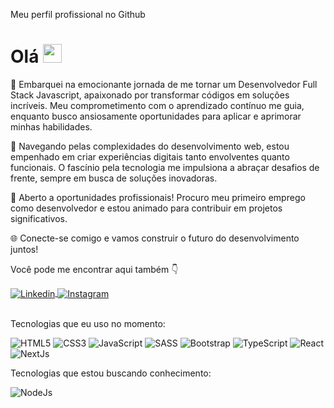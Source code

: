 Meu perfil profissional no Github

# Olá <img src="https://media.giphy.com/media/hvRJCLFzcasrR4ia7z/giphy.gif" width="30">

🚀 Embarquei na emocionante jornada de me tornar um Desenvolvedor Full Stack Javascript, apaixonado por transformar códigos em soluções incríveis. Meu comprometimento com o aprendizado contínuo me guia, enquanto busco ansiosamente oportunidades para aplicar e aprimorar minhas habilidades.

📘 Navegando pelas complexidades do desenvolvimento web, estou empenhado em criar experiências digitais tanto envolventes quanto funcionais. O fascínio pela tecnologia me impulsiona a abraçar desafios de frente, sempre em busca de soluções inovadoras.

💼 Aberto a oportunidades profissionais! Procuro meu primeiro emprego como desenvolvedor e estou animado para contribuir em projetos significativos.

🌐 Conecte-se comigo e vamos construir o futuro do desenvolvimento juntos!

Você pode me encontrar aqui também 👇

<div>

<a href="https://www.linkedin.com/in/gabrielamaral22/" target="_blank">
 <img align="center" src="https://img.shields.io/badge/LinkedIn-0077B5?style=for-the-badge&logo=linkedin&logoColor=white" alt="Linkedin"/>
</a>

<a href="https://www.instagram.com/gabrieel.amaraal/?theme=dark" target="_blank">
<img align="center" src="https://img.shields.io/badge/Instagram-%23E4405F.svg?style=for-the-badge&logo=Instagram&logoColor=white" alt="Instagram"/>
</a>

</div>

<br>

Tecnologias que eu uso no momento:

![HTML5](https://img.shields.io/badge/html5-%23E34F26.svg?style=for-the-badge&logo=html5&logoColor=white)
![CSS3](https://img.shields.io/badge/css3-%231572B6.svg?style=for-the-badge&logo=css3&logoColor=white)
![JavaScript](https://img.shields.io/badge/javascript-%23323330.svg?style=for-the-badge&logo=javascript&logoColor=%23F7DF1E)
![SASS](https://img.shields.io/badge/SASS-hotpink.svg?style=for-the-badge&logo=SASS&logoColor=white)
![Bootstrap](https://img.shields.io/badge/bootstrap-%238511FA.svg?style=for-the-badge&logo=bootstrap&logoColor=white)
![TypeScript](https://img.shields.io/badge/typescript-%23007ACC.svg?style=for-the-badge&logo=typescript&logoColor=white)
![React](https://img.shields.io/badge/react-%2320232a.svg?style=for-the-badge&logo=react&logoColor=%2361DAFB)
![NextJs](https://img.shields.io/badge/next.js-000000?style=for-the-badge&logo=nextdotjs&logoColor=white)

Tecnologias que estou buscando conhecimento:

![NodeJs](https://img.shields.io/badge/Node.js-43853D?style=for-the-badge&logo=node.js&logoColor=white)

